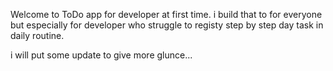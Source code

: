 Welcome to ToDo app for developer at first time.
i build that to for everyone but especially for developer who struggle to registy
step by step day task in daily routine.

i will put some update to give more glunce...
